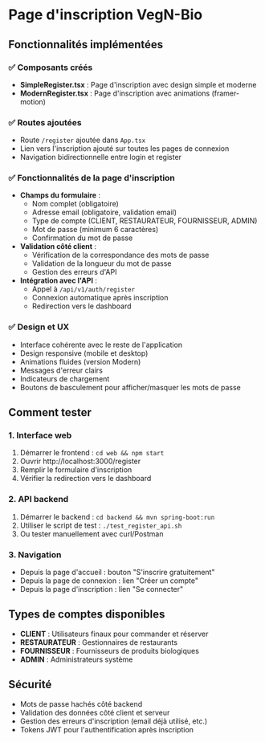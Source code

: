 # Page d'inscription VegN-Bio

## Fonctionnalités implémentées

### ✅ Composants créés
- **SimpleRegister.tsx** : Page d'inscription avec design simple et moderne
- **ModernRegister.tsx** : Page d'inscription avec animations (framer-motion)

### ✅ Routes ajoutées
- Route `/register` ajoutée dans `App.tsx`
- Lien vers l'inscription ajouté sur toutes les pages de connexion
- Navigation bidirectionnelle entre login et register

### ✅ Fonctionnalités de la page d'inscription
- **Champs du formulaire** :
  - Nom complet (obligatoire)
  - Adresse email (obligatoire, validation email)
  - Type de compte (CLIENT, RESTAURATEUR, FOURNISSEUR, ADMIN)
  - Mot de passe (minimum 6 caractères)
  - Confirmation du mot de passe
- **Validation côté client** :
  - Vérification de la correspondance des mots de passe
  - Validation de la longueur du mot de passe
  - Gestion des erreurs d'API
- **Intégration avec l'API** :
  - Appel à `/api/v1/auth/register`
  - Connexion automatique après inscription
  - Redirection vers le dashboard

### ✅ Design et UX
- Interface cohérente avec le reste de l'application
- Design responsive (mobile et desktop)
- Animations fluides (version Modern)
- Messages d'erreur clairs
- Indicateurs de chargement
- Boutons de basculement pour afficher/masquer les mots de passe

## Comment tester

### 1. Interface web
1. Démarrer le frontend : `cd web && npm start`
2. Ouvrir http://localhost:3000/register
3. Remplir le formulaire d'inscription
4. Vérifier la redirection vers le dashboard

### 2. API backend
1. Démarrer le backend : `cd backend && mvn spring-boot:run`
2. Utiliser le script de test : `./test_register_api.sh`
3. Ou tester manuellement avec curl/Postman

### 3. Navigation
- Depuis la page d'accueil : bouton "S'inscrire gratuitement"
- Depuis la page de connexion : lien "Créer un compte"
- Depuis la page d'inscription : lien "Se connecter"

## Types de comptes disponibles
- **CLIENT** : Utilisateurs finaux pour commander et réserver
- **RESTAURATEUR** : Gestionnaires de restaurants
- **FOURNISSEUR** : Fournisseurs de produits biologiques
- **ADMIN** : Administrateurs système

## Sécurité
- Mots de passe hachés côté backend
- Validation des données côté client et serveur
- Gestion des erreurs d'inscription (email déjà utilisé, etc.)
- Tokens JWT pour l'authentification après inscription
